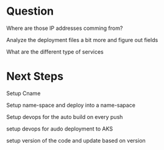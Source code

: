 # Question

Where are those IP addresses comming from?

Analyze the deployment files a bit more and figure out fields

What are the different type of services

# Next Steps

Setup Cname 

Setup name-space and deploy into a name-sapace

Setup devops for the auto build on every push

setup devops for audo deployment to AKS

setup version of the code and update based on version